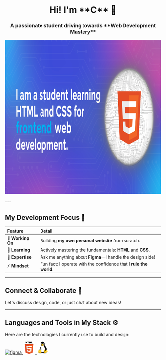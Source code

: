 <h1 align="center">Hi! I'm **C** 👋</h1>
<h3 align="center">A passionate student driving towards **Web Development Mastery**</h3>

<p align="center">
  <img src="https://raw.githubusercontent.com/camysticc/camysticc/main/assets/Untitled%20design%20(22).png" alt="Student learning HTML and CSS for frontend web development" width="100%"; height="500px"/>
</p>
---

## **My Development Focus** 🎯

| **Feature** | **Detail** |
| :--- | :--- |
| 🔭 **Working On** | Building **my own personal website** from scratch. |
| 🌱 **Learning** | Actively mastering the fundamentals: **HTML** and **CSS**. |
| 💬 **Expertise** | Ask me anything about **Figma**—I handle the design side! |
| ⚡ **Mindset** | Fun fact: I operate with the confidence that I **rule the world**. |

---

## **Connect & Collaborate** 🤝

Let's discuss design, code, or just chat about new ideas!

---

## **Languages and Tools in My Stack** ⚙️

Here are the technologies I currently use to build and design:

<p align="left">
    <a href="https://www.figma.com/" target="_blank" rel="noreferrer">
        <img src="https://www.vectorlogo.zone/logos/figma/figma-icon.svg" alt="figma" width="40" height="40"/>
    </a>
    <a href="https://www.w3.org/html/" target="_blank" rel="noreferrer">
        <img src="https://raw.githubusercontent.com/devicons/devicon/master/icons/html5/html5-original-wordmark.svg" alt="html5" width="40" height="40"/>
    </a>
    <a href="https://www.linux.org/" target="_blank" rel="noreferrer">
        <img src="https://raw.githubusercontent.com/devicons/devicon/master/icons/linux/linux-original.svg" alt="linux" width="40" height="40"/>
    </a>
</p>
